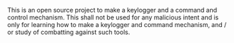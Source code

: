 This is an open source project to make a keylogger and a command and control mechanism. This shall not be used for any malicious intent and is only for learning how to make a keylogger and command mechanism, and / or study of combatting against such tools. 